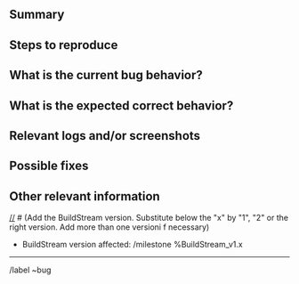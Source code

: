## Summary

[//]: # (Summarize the bug encountered concisely)


## Steps to reproduce

[//]: # (How one can reproduce the issue - this is very important)


## What is the current bug behavior?

[//]: # (What actually happens)


## What is the expected correct behavior?

[//]: # (What you should see instead)


## Relevant logs and/or screenshots

[//]: # (Paste any relevant logs - please use code blocks ``` to format console output, logs, and code as it's hard to read otherwise. You can also add a Snippet and link it here. Check the markdown giude on Gitlab for further tips)

## Possible fixes

[//]: # (If you can, link to the line of code that might be responsible for the problem)

## Other relevant information

[//] # (Add the BuildStream version. Substitute below the "x" by "1", "2" or the right version. Add more than one versioni f necessary)

* BuildStream version affected: /milestone %BuildStream_v1.x

----
/label ~bug
